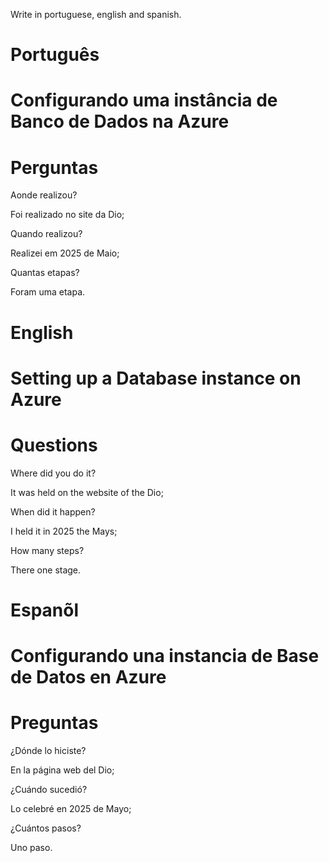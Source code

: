 Write in portuguese, english and spanish.

# Português 

#   Configurando uma instância de Banco de Dados na Azure





# Perguntas

Aonde realizou?

Foi realizado no site da Dio;

Quando realizou?

Realizei em 2025 de Maio;

Quantas etapas?

Foram uma etapa.




# English


# Setting up a Database instance on Azure

# Questions

Where did you do it?

It was held on the website of the Dio;

When did it happen?

I held it in 2025 the Mays;

How many steps?

There one stage.




# Espanõl


# Configurando una instancia de Base de Datos en Azure

# Preguntas

¿Dónde lo hiciste?

En la página web del Dio;

¿Cuándo sucedió?

Lo celebré en 2025 de Mayo;

¿Cuántos pasos?

  Uno paso.





